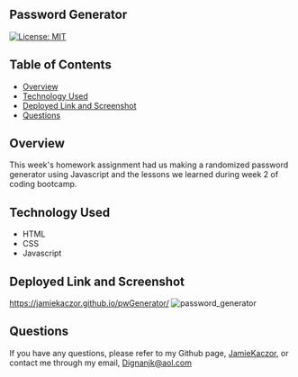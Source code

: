 ## Password Generator

[![License: MIT](https://img.shields.io/badge/License-MIT-yellow.svg)](https://opensource.org/licenses/MIT)

## Table of Contents
- [Overview](#overview)
- [Technology Used](#technology-used)
- [Deployed Link and Screenshot](#deployed-link-and-screenshot)
- [Questions](#questions)

## Overview
This week's homework assignment had us making a randomized password generator using Javascript and the lessons we learned during week 2 of coding bootcamp.

## Technology Used
- HTML
- CSS
- Javascript

## Deployed Link and Screenshot
https://jamiekaczor.github.io/pwGenerator/
![password_generator](https://user-images.githubusercontent.com/81574536/117557809-f0d9c380-b044-11eb-9d17-b2af61074852.png)

## Questions
  If you have any questions, please refer to my Github page, [JamieKaczor](https://github.com/JamieKaczor), or contact me through my email, Dignanjk@aol.com